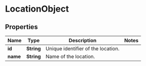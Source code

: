 

# LocationObject


## Properties

| Name | Type | Description | Notes |
|------------ | ------------- | ------------- | -------------|
|**id** | **String** | Unique identifier of the location. |  |
|**name** | **String** | Name of the location. |  |



